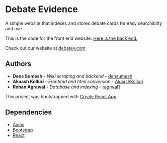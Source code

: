 # Debate Evidence

A simple website that indexes and stores debate cards for easy searchibilty and use.

This is the code for the front end website. [Here is the back end.](https://github.com/densumesh/debatev-backend)

Check out our website at [debatev.com](http://www.debatev.com/)

## Authors

- **Dens Sumesh** - _Wiki scraping and backend_ - [densumesh](https://github.com/densumesh)
- **Akaash Kolluri** - _Frontend and html conversion_ - [AkaashKolluri](https://github.com/AkaashKolluri)
- **Rohan Agrawal** - _Database and indexing_ - [ragrwal1](https://github.com/ragrwal1)

This project was bootstrapped with [Create React App](https://github.com/facebook/create-react-app).

## Dependencies

- [Axios](https://www.npmjs.com/package/axios)
- [Bootstrap](https://www.npmjs.com/package/bootstrap)
- [React](https://www.npmjs.com/package/react)
